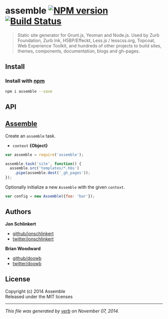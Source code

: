 # assemble [![NPM version](https://badge.fury.io/js/assemble.svg)](http://badge.fury.io/js/assemble)  [![Build Status](https://travis-ci.org/assemble/assemble.svg)](https://travis-ci.org/assemble/assemble) 

> Static site generator for Grunt.js, Yeoman and Node.js. Used by Zurb Foundation, Zurb Ink, H5BP/Effeckt, Less.js / lesscss.org, Topcoat, Web Experience Toolkit, and hundreds of other projects to build sites, themes, components, documentation, blogs and gh-pages.

## Install
### Install with [npm](npmjs.org)

```bash
npm i assemble --save
```

## API
## [Assemble](lib/assemble.js#L43)

Create an `assemble` task.

* `context` **{Object}**    

```js
var assemble = require('assemble');

assemble.task('site', function() {
  assemble.src('templates/*.hbs')
    .pipe(assemble.dest('_gh_pages'));
});
```

Optionally initialize a new `Assemble` with the given `context`.

```js
var config = new Assemble({foo: 'bar'});
```

## Authors
 
**Jon Schlinkert**
 
+ [github/jonschlinkert](https://github.com/jonschlinkert)
+ [twitter/jonschlinkert](http://twitter.com/jonschlinkert) 
 
**Brian Woodward**
 
+ [github/doowb](https://github.com/doowb)
+ [twitter/doowb](http://twitter.com/doowb) 


## License
Copyright (c) 2014 Assemble  
Released under the MIT licenses

***

_This file was generated by [verb](https://github.com/jonschlinkert/verb) on November 07, 2014._